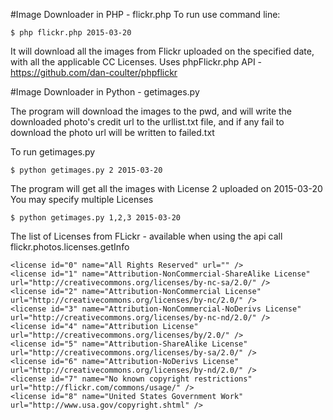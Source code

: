 
#Image Downloader in PHP - flickr.php
To run use command line:

    $ php flickr.php 2015-03-20
    
It will download all the images from Flickr uploaded on the specified date, with all the applicable CC Licenses.  Uses phpFlickr.php API -  https://github.com/dan-coulter/phpflickr

#Image Downloader in Python - getimages.py


The program will download the images to the pwd, and will write the downloaded photo's credit url to the urllist.txt file, and if any fail to download the photo url will be written to failed.txt

To run getimages.py

    $ python getimages.py 2 2015-03-20

The program will get all the images with License 2 uploaded on 2015-03-20
You may specify multiple Licenses 

    $ python getimages.py 1,2,3 2015-03-20 

The list of Licenses from FLickr - available when using the api call flickr.photos.licenses.getInfo

    <license id="0" name="All Rights Reserved" url="" />
    <license id="1" name="Attribution-NonCommercial-ShareAlike License" url="http://creativecommons.org/licenses/by-nc-sa/2.0/" />
    <license id="2" name="Attribution-NonCommercial License" url="http://creativecommons.org/licenses/by-nc/2.0/" />
    <license id="3" name="Attribution-NonCommercial-NoDerivs License" url="http://creativecommons.org/licenses/by-nc-nd/2.0/" />
    <license id="4" name="Attribution License" url="http://creativecommons.org/licenses/by/2.0/" />
    <license id="5" name="Attribution-ShareAlike License" url="http://creativecommons.org/licenses/by-sa/2.0/" />
    <license id="6" name="Attribution-NoDerivs License" url="http://creativecommons.org/licenses/by-nd/2.0/" />
    <license id="7" name="No known copyright restrictions" url="http://flickr.com/commons/usage/" />
    <license id="8" name="United States Government Work" url="http://www.usa.gov/copyright.shtml" />

